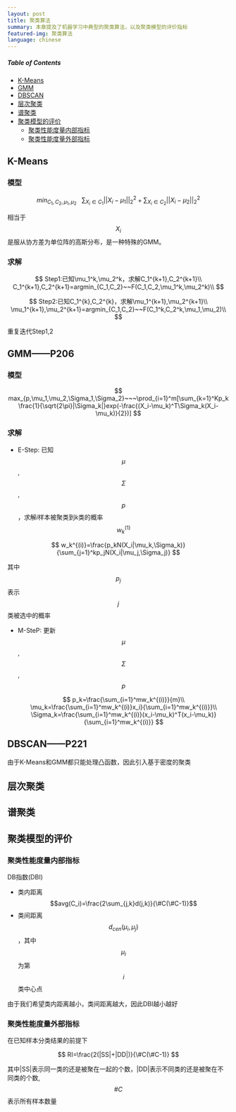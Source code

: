 ```yaml
---
layout: post
title: 聚类算法
summary: 本章提及了机器学习中典型的聚类算法，以及聚类模型的评价指标
featured-img: 聚类算法
language: chinese 
---
```


##### Table of Contents  
- [K-Means](#K-Means)  
- [GMM](#GMM)
- [DBSCAN](#DBSCAN)
- [层次聚类](#层次聚类)
- [谱聚类](#谱聚类)
- [聚类模型的评价](#聚类模型的评价)
  - [聚类性能度量内部指标](#聚类性能度量内部指标)
  - [聚类性能度量外部指标](#聚类性能度量外部指标)
  
<a name="K-Means"/>

## K-Means

### 模型

$$
min_{C_1,C_2,\mu_1,\mu_2}~~~\sum_{X_i\in C_1}||X_i-\mu_1||^2_2+\sum_{X_i\in C_2}||X_i-\mu_2||^2_2
$$

相当于$$X_i$$是服从协方差为单位阵的高斯分布，是一种特殊的GMM。

### 求解

$$
Step1:已知\mu_1^k,\mu_2^k，求解C_1^{k+1},C_2^{k+1}\\
C_1^{k+1},C_2^{k+1}=argmin_{C_1,C_2}~~F(C_1,C_2,\mu_1^k,\mu_2^k)\\
$$

$$
Step2:已知C_1^{k},C_2^{k}，求解\mu_1^{k+1},\mu_2^{k+1}\\
\mu_1^{k+1},\mu_2^{k+1}=argmin_{C_1,C_2}~~F(C_1^k,C_2^k,\mu_1,\mu_2)\\
$$

重复迭代Step1,2

<a name="GMM"/>

## GMM——P206

### 模型

$$
max_{p,\mu_1,\mu_2,\Sigma_1,\Sigma_2}~~~\prod_{i=1}^m[\sum_{k=1}^Kp_k\frac{1}{\sqrt{2\pi}|\Sigma_k|}exp(-\frac{(X_i-\mu_k)^T\Sigma_k(X_i-\mu_k)}{2})]
$$

### 求解

- E-Step: 已知$$\mu$$,$$\Sigma$$,$$p$$，求解$i$样本被聚类到$k$类的概率$$w^{(1)}_k$$

$$
w_k^{(i)}=\frac{p_kN(X_i|\mu_k,\Sigma_k)}{\sum_{j=1}^kp_jN(X_i|\mu_j,\Sigma_j)}
$$

其中$$p_j$$表示$$j$$类被选中的概率

- M-SteP: 更新$$\mu$$,$$\Sigma$$,$$p$$ 

  $$
  p_k=\frac{\sum_{i=1}^mw_k^{(i)}}{m}\\
  \mu_k=\frac{\sum_{i=1}^mw_k^{(i)}x_i}{\sum_{i=1}^mw_k^{(i)}}\\
  \Sigma_k=\frac{\sum_{i=1}^mw_k^{(i)}(x_i-\mu_k)^T(x_i-\mu_k)}{\sum_{i=1}^mw_k^{(i)}}
  $$

<a name="DBSCAN"/>

## DBSCAN——P221

由于K-Means和GMM都只能处理凸函数，因此引入基于密度的聚类

<a name="层次聚类"/>

## 层次聚类

<a name="谱聚类"/>

## 谱聚类

<a name="聚类模型的评价"/>

## 聚类模型的评价

<a name="聚类性能度量内部指标"/>

### 聚类性能度量内部指标

DB指数(DBI)

- 类内距离$$avg(C_i)=\frac{2\sum_{j,k}d(j,k)}{\#C(\#C-1)}$$
- 类间距离$$d_{cen}(\mu_i,\mu_j)$$，其中$$\mu_i$$为第$$i$$类中心点

由于我们希望类内距离越小，类间距离越大，因此DBI越小越好

<a name="聚类性能度量外部指标"/>

### 聚类性能度量外部指标

在已知样本分类结果的前提下

$$
RI=\frac{2(|SS|+|DD|)}{\#C(\#C-1)}
$$

其中\|SS\|表示同一类的还是被聚在一起的个数，\|DD\|表示不同类的还是被聚在不同类的个数,$$\#C$$表示所有样本数量
